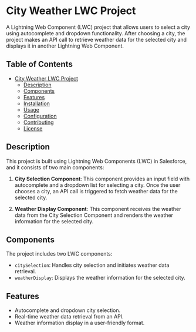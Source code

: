 # City Weather LWC Project

A Lightning Web Component (LWC) project that allows users to select a city using autocomplete and dropdown functionality. After choosing a city, the project makes an API call to retrieve weather data for the selected city and displays it in another Lightning Web Component.

## Table of Contents

- [City Weather LWC Project](#city-weather-lwc-project)
  - [Description](#description)
  - [Components](#components)
  - [Features](#features)
  - [Installation](#installation)
  - [Usage](#usage)
  - [Configuration](#configuration)
  - [Contributing](#contributing)
  - [License](#license)

## Description

This project is built using Lightning Web Components (LWC) in Salesforce, and it consists of two main components:

1. **City Selection Component**: This component provides an input field with autocomplete and a dropdown list for selecting a city. Once the user chooses a city, an API call is triggered to fetch weather data for the selected city.

2. **Weather Display Component**: This component receives the weather data from the City Selection Component and renders the weather information for the selected city.

## Components

The project includes two LWC components:

- `citySelection`: Handles city selection and initiates weather data retrieval.
- `weatherDisplay`: Displays the weather information for the selected city.

## Features

- Autocomplete and dropdown city selection.
- Real-time weather data retrieval from an API.
- Weather information display in a user-friendly format.